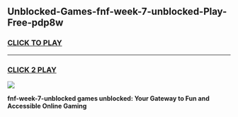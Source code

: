 
## Unblocked-Games-fnf-week-7-unblocked-Play-Free-pdp8w
<h3>
<a href="https://premium76.site?title=fnf-week-7-unblocked&ref=12A">CLICK TO PLAY</a></h3>
<hr>

<h3>
<a href="https://premium76.site?title=fnf-week-7-unblocked&ref=12A">CLICK 2 PLAY</a>
  
</h3>

<a href="https://premium76.site?title=fnf-week-7-unblocked&ref=12A"><img src="https://clearcache.store/games.png"></a>


**fnf-week-7-unblocked games unblocked: Your Gateway to Fun and Accessible Online Gaming**
